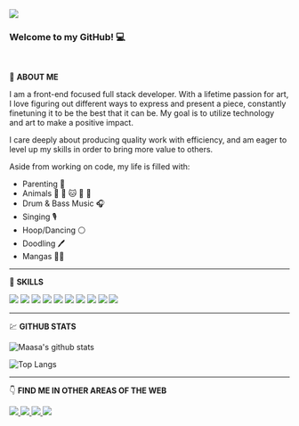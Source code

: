 <img src="https://i.postimg.cc/MpYGmJZf/download.png" />

### Welcome to my GitHub! :computer:
<br>

:woman: **ABOUT ME**

I am a front-end focused full stack developer.  With a lifetime passion for art, I love figuring out different ways to express and present a piece, constantly finetuning it to be the best that it can be.  My goal is to utilize technology and art to make a positive impact.

I care deeply about producing quality work with efficiency, and am eager to level up my skills in order to bring more value to others.

Aside from working on code, my life is filled with: 
- Parenting :boy:
- Animals :dog: :dog: :cat: :rabbit: :rabbit:
- Drum & Bass Music :headphones:
- Singing :studio_microphone:
- Hoop/Dancing :white_circle:
- Doodling :pen:
- Mangas :japan::open_book:

---

:wrench: **SKILLS**

<img src="https://img.shields.io/badge/html5%20-%23E34F26.svg?&style=for-the-badge&logo=html5&logoColor=white" /> <img src="https://img.shields.io/badge/css-%23239120.svg?&style=for-the-badge&logo=css3&logoColor=white" /> <img src="https://img.shields.io/badge/javascript-%23F7DF1E.svg?&style=for-the-badge&logo=javascript&logoColor=black" /> <img src="https://img.shields.io/badge/ruby-%23CC342D.svg?&style=for-the-badge&logo=ruby&logoColor=white" /> <img src="https://img.shields.io/badge/react%20-%2320232a.svg?&style=for-the-badge&logo=react&logoColor=%2361DAFB" /> 
<img src="https://img.shields.io/badge/redux%20-%23593d88.svg?&style=for-the-badge&logo=redux&logoColor=white" /> <img src="https://img.shields.io/badge/bootstrap%20-%23563D7C.svg?&style=for-the-badge&logo=bootstrap&logoColor=white" /> <img src="https://img.shields.io/badge/rails%20-%23CC0000.svg?&style=for-the-badge&logo=ruby-on-rails&logoColor=white" /> <img src="https://img.shields.io/badge/sqlite-%2307405e.svg?&style=for-the-badge&logo=sqlite&logoColor=white" /> <img src="https://img.shields.io/badge/postgres-%23316192.svg?&style=for-the-badge&logo=postgresql&logoColor=white" />

---

:chart: **GITHUB STATS**

![Maasa's github stats](https://github-readme-stats.vercel.app/api?username=maasa-k)

![Top Langs](https://github-readme-stats.vercel.app/api/top-langs/?username=maasa-k&layout=compact)

---

:point_down: **FIND ME IN OTHER AREAS OF THE WEB**

<a href= "https://www.linkedin.com/in/maasa-kono">
  <img src="https://img.shields.io/badge/linkedin-%230077B5.svg?&style=for-the-badge&logo=linkedin&logoColor=white" />
</a>

<a href="https://dev.to/maasak">
  <img src="https://img.shields.io/badge/DEV.TO-%230A0A0A.svg?&style=for-the-badge&logo=dev.to&logoColor=white" />
</a>

<a href="https://soundcloud.com/musicofmoss">
  <img src="https://img.shields.io/badge/soundcloud-FF3300?logo=soundcloud&logoColor=white&style=for-the-badge" />
</a>

<a href="https://twitter.com/MaasaDev">
  <img src="https://img.shields.io/badge/twitter-%231DA1F2.svg?&style=for-the-badge&logo=twitter&logoColor=white" />
</a>

